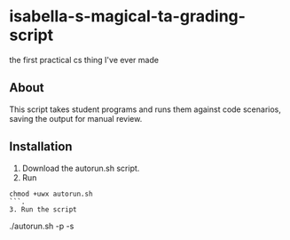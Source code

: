 # isabella-s-magical-ta-grading-script
the first practical cs thing I've ever made

## About
This script takes student programs and runs them against code scenarios, saving the output for manual review.

## Installation
1. Download the autorun.sh script.
2. Run
```
chmod +uwx autorun.sh
```.
3. Run the script
```
./autorun.sh -p <program-directory> -s <scenario-directory>
```
